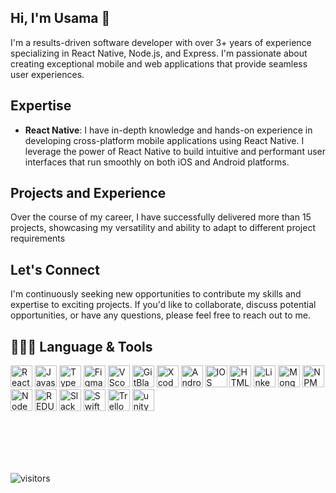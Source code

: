 ## Hi, I'm Usama 👋

I'm a results-driven software developer with over 3+ years of experience specializing in React Native, Node.js, and Express. I'm passionate about creating exceptional mobile and web applications that provide seamless user experiences.

## Expertise

- **React Native**: I have in-depth knowledge and hands-on experience in developing cross-platform mobile applications using React Native. I leverage the power of React Native to build intuitive and performant user interfaces that run smoothly on both iOS and Android platforms.


## Projects and Experience

Over the course of my career, I have successfully delivered more than 15 projects, showcasing my versatility and ability to adapt to different project requirements

<!-- - [Project 1]: Developed a feature-rich e-commerce mobile app using React Native, integrating payment gateways, product catalogs, and user authentication. Implemented smooth navigation, optimized performance, and ensured a delightful shopping experience.

- [Project 2]: Built a real-time chat application using React Native and Node.js, allowing users to engage in instant messaging with individual or group conversations. Implemented end-to-end encryption for secure communication and integrated push notifications for timely updates.

- [Project 3]: Created a web-based dashboard using React Native and Express, providing administrators with real-time analytics, user management functionalities, and data visualization. Ensured responsiveness and a user-friendly interface for seamless data exploration.
 -->
## Let's Connect

I'm continuously seeking new opportunities to contribute my skills and expertise to exciting projects. If you'd like to collaborate, discuss potential opportunities, or have any questions, please feel free to reach out to me.

<!-- You can contact me via [mention preferred contact method]. Let's connect and create something amazing together! -->

<!--<img align="right" alt="GIF" src="https://media.giphy.com/media/umYMU8G2ixG5mJBDo5/giphy.gif" width="400" height="320" /> -->

## 🧑🏻‍💻 Language & Tools
<p>
<img src="https://cdn.jsdelivr.net/gh/devicons/devicon/icons/react/react-original-wordmark.svg"  alt="React" height="35" width="35"/>
<img src="https://cdn.jsdelivr.net/gh/devicons/devicon/icons/javascript/javascript-original.svg" alt="Javascript" height="35" width="35"/>
<img src="https://cdn.jsdelivr.net/gh/devicons/devicon/icons/typescript/typescript-original.svg" alt="Typescript" height="35" width="35"/>
<img src="https://cdn.jsdelivr.net/gh/devicons/devicon/icons/figma/figma-original.svg" alt="Figma" height="35" width="35"/>
<img src="https://cdn.jsdelivr.net/gh/devicons/devicon/icons/vscode/vscode-original.svg" alt="VScode" height="35" width="35" />
<img src="https://cdn.jsdelivr.net/gh/devicons/devicon/icons/git/git-original.svg" alt="GitBlame" height="35" width="35"/>
<img src="https://cdn.jsdelivr.net/gh/devicons/devicon/icons/xcode/xcode-original.svg"  alt="Xcode" height="35" width="35"/>
<img src="https://cdn.jsdelivr.net/gh/devicons/devicon/icons/android/android-original.svg"  alt="Android" height="35" width="35" />
<img src="https://cdn.jsdelivr.net/gh/devicons/devicon/icons/apple/apple-original.svg"  alt="IOS" height="35" width="35"/>
<img src="https://cdn.jsdelivr.net/gh/devicons/devicon/icons/html5/html5-original.svg" alt="HTML" height="35" width="35"/>
<img src="https://cdn.jsdelivr.net/gh/devicons/devicon/icons/linkedin/linkedin-original.svg" alt="Linkedin" height="35" width="35"/>
<img src="https://cdn.jsdelivr.net/gh/devicons/devicon/icons/mongodb/mongodb-original.svg" alt="Mongodb" height="35" width="35"/>
<img src="https://cdn.jsdelivr.net/gh/devicons/devicon/icons/npm/npm-original-wordmark.svg" alt="NPM" height="35" width="35"/>
<img src="https://cdn.jsdelivr.net/gh/devicons/devicon/icons/nodejs/nodejs-plain-wordmark.svg" alt="NodeJS" height="35" width="35"/>
<img src="https://cdn.jsdelivr.net/gh/devicons/devicon/icons/redux/redux-original.svg" alt="REDUX" height="35" width="35"/>
<img src="https://cdn.jsdelivr.net/gh/devicons/devicon/icons/slack/slack-original.svg" alt="Slack" height="35" width="35"/>
<img src="https://cdn.jsdelivr.net/gh/devicons/devicon/icons/swift/swift-original.svg"  alt="Swift" height="35" width="35"/>
<img src="https://cdn.jsdelivr.net/gh/devicons/devicon/icons/trello/trello-plain.svg"  alt="Trello" height="35" width="35"/>
<img src="https://cdn.jsdelivr.net/gh/devicons/devicon/icons/unity/unity-original.svg" alt="unity" height="35" width="35" />
</p>

<br>
<br>
<br>
<br>


![visitors](https://visitor-badge.glitch.me/badge?page_id=OxamaHxn.OxamaHxn&left_color=green&right_color=red)


